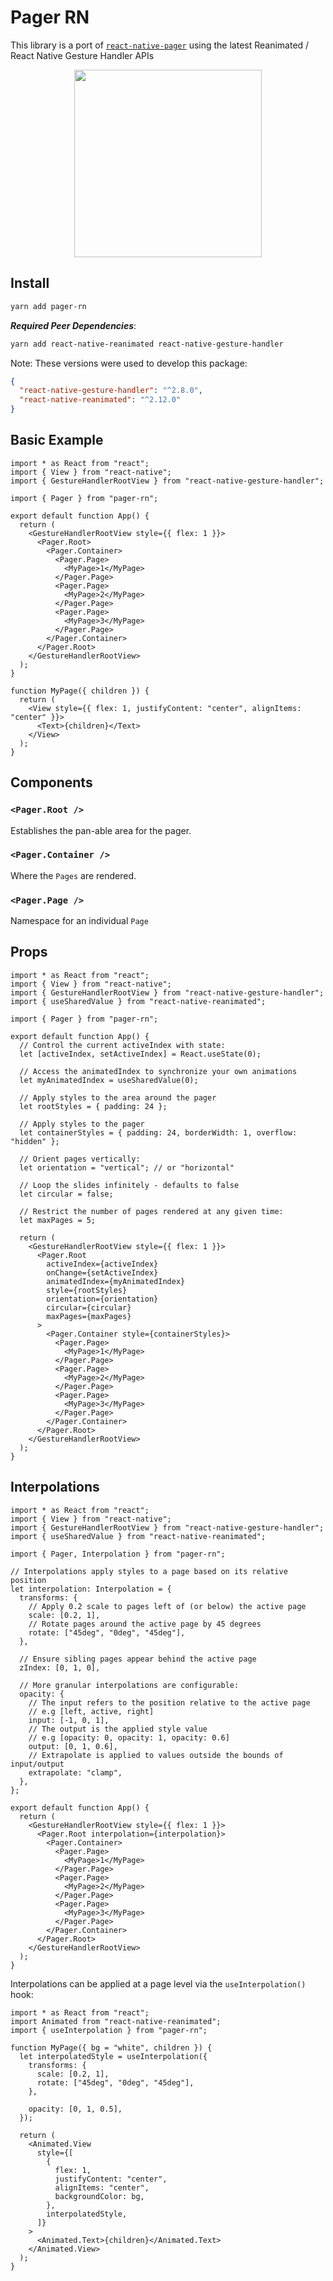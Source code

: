 # Pager RN

This library is a port of [`react-native-pager`](https://github.com/ajsmth/react-native-pager) using the latest Reanimated / React Native Gesture Handler APIs

<p align="center" style="display: flex; justify-content: center; align-items:center;">
<img src="https://user-images.githubusercontent.com/40680668/201206918-d8cede47-0421-4464-a221-d1e6d46c5ba4.mov" width="300px" />  
</p>



## Install

```bash
yarn add pager-rn
```

**_Required Peer Dependencies_**:

```bash
yarn add react-native-reanimated react-native-gesture-handler
```

Note: These versions were used to develop this package:

```json
{
  "react-native-gesture-handler": "^2.8.0",
  "react-native-reanimated": "^2.12.0"
}
```

## Basic Example

```tsx
import * as React from "react";
import { View } from "react-native";
import { GestureHandlerRootView } from "react-native-gesture-handler";

import { Pager } from "pager-rn";

export default function App() {
  return (
    <GestureHandlerRootView style={{ flex: 1 }}>
      <Pager.Root>
        <Pager.Container>
          <Pager.Page>
            <MyPage>1</MyPage>
          </Pager.Page>
          <Pager.Page>
            <MyPage>2</MyPage>
          </Pager.Page>
          <Pager.Page>
            <MyPage>3</MyPage>
          </Pager.Page>
        </Pager.Container>
      </Pager.Root>
    </GestureHandlerRootView>
  );
}

function MyPage({ children }) {
  return (
    <View style={{ flex: 1, justifyContent: "center", alignItems: "center" }}>
      <Text>{children}</Text>
    </View>
  );
}
```

## Components

### `<Pager.Root />`

Establishes the pan-able area for the pager.

### `<Pager.Container />`

Where the `Pages` are rendered.

### `<Pager.Page />`

Namespace for an individual `Page`

## Props

```tsx
import * as React from "react";
import { View } from "react-native";
import { GestureHandlerRootView } from "react-native-gesture-handler";
import { useSharedValue } from "react-native-reanimated";

import { Pager } from "pager-rn";

export default function App() {
  // Control the current activeIndex with state:
  let [activeIndex, setActiveIndex] = React.useState(0);

  // Access the animatedIndex to synchronize your own animations
  let myAnimatedIndex = useSharedValue(0);

  // Apply styles to the area around the pager
  let rootStyles = { padding: 24 };

  // Apply styles to the pager
  let containerStyles = { padding: 24, borderWidth: 1, overflow: "hidden" };

  // Orient pages vertically:
  let orientation = "vertical"; // or "horizontal"

  // Loop the slides infinitely - defaults to false
  let circular = false;

  // Restrict the number of pages rendered at any given time:
  let maxPages = 5;

  return (
    <GestureHandlerRootView style={{ flex: 1 }}>
      <Pager.Root
        activeIndex={activeIndex}
        onChange={setActiveIndex}
        animatedIndex={myAnimatedIndex}
        style={rootStyles}
        orientation={orientation}
        circular={circular}
        maxPages={maxPages}
      >
        <Pager.Container style={containerStyles}>
          <Pager.Page>
            <MyPage>1</MyPage>
          </Pager.Page>
          <Pager.Page>
            <MyPage>2</MyPage>
          </Pager.Page>
          <Pager.Page>
            <MyPage>3</MyPage>
          </Pager.Page>
        </Pager.Container>
      </Pager.Root>
    </GestureHandlerRootView>
  );
}
```

## Interpolations

```tsx
import * as React from "react";
import { View } from "react-native";
import { GestureHandlerRootView } from "react-native-gesture-handler";
import { useSharedValue } from "react-native-reanimated";

import { Pager, Interpolation } from "pager-rn";

// Interpolations apply styles to a page based on its relative position
let interpolation: Interpolation = {
  transforms: {
    // Apply 0.2 scale to pages left of (or below) the active page
    scale: [0.2, 1],
    // Rotate pages around the active page by 45 degrees
    rotate: ["45deg", "0deg", "45deg"],
  },

  // Ensure sibling pages appear behind the active page
  zIndex: [0, 1, 0],

  // More granular interpolations are configurable:
  opacity: {
    // The input refers to the position relative to the active page
    // e.g [left, active, right]
    input: [-1, 0, 1],
    // The output is the applied style value
    // e.g [opacity: 0, opacity: 1, opacity: 0.6]
    output: [0, 1, 0.6],
    // Extrapolate is applied to values outside the bounds of input/output
    extrapolate: "clamp",
  },
};

export default function App() {
  return (
    <GestureHandlerRootView style={{ flex: 1 }}>
      <Pager.Root interpolation={interpolation}>
        <Pager.Container>
          <Pager.Page>
            <MyPage>1</MyPage>
          </Pager.Page>
          <Pager.Page>
            <MyPage>2</MyPage>
          </Pager.Page>
          <Pager.Page>
            <MyPage>3</MyPage>
          </Pager.Page>
        </Pager.Container>
      </Pager.Root>
    </GestureHandlerRootView>
  );
}
```

Interpolations can be applied at a page level via the `useInterpolation()` hook:

```tsx
import * as React from "react";
import Animated from "react-native-reanimated";
import { useInterpolation } from "pager-rn";

function MyPage({ bg = "white", children }) {
  let interpolatedStyle = useInterpolation({
    transforms: {
      scale: [0.2, 1],
      rotate: ["45deg", "0deg", "45deg"],
    },

    opacity: [0, 1, 0.5],
  });

  return (
    <Animated.View
      style={[
        {
          flex: 1,
          justifyContent: "center",
          alignItems: "center",
          backgroundColor: bg,
        },
        interpolatedStyle,
      ]}
    >
      <Animated.Text>{children}</Animated.Text>
    </Animated.View>
  );
}
```
